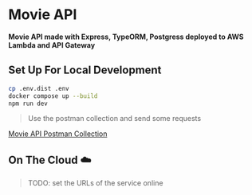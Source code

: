 # Movie API

**Movie API made with Express, TypeORM, Postgress deployed to AWS Lambda and API Gateway**

## Set Up For Local Development

```bash
cp .env.dist .env
docker compose up --build
npm run dev
```

> Use the postman collection and send some requests

[Movie API Postman Collection](https://postman.io/collection)

## On The Cloud ☁️

> TODO: set the URLs of the service online
